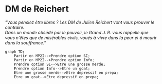 # DM de Reichert

*"Vous pensiez être libres ? Les DM de Julien Reichert vont vous prouver le contraire.  
Dans un monde obsédé par le pouvoir, le Grand J. R. vous rappelle que vous n'êtes que de misérables civils, voués à vivre dans la peur et à mourir dans la souffrance."*

```mermaid
graph TD;
    Partir en MP2I-->Prendre option SI;
    Partir en MP2I-->Prendre option Info;
    Prendre option SI-->Etre une grosse merde;
    Prendre option Info-->Etre un goat;
    Etre une grosse merde-->Etre depressif en prepa;
    Etre un goat-->Etre depressif en prepa;
```

